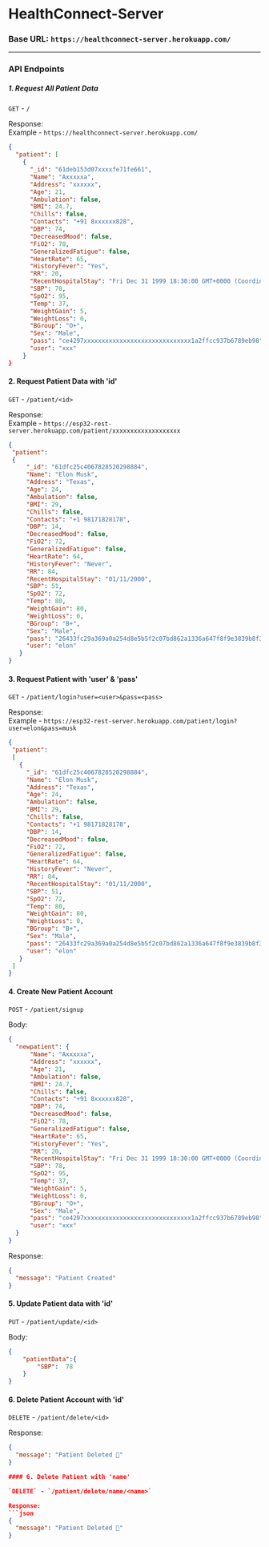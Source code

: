 # HealthConnect-Server

### Base URL: `https://healthconnect-server.herokuapp.com/`

------------------------------------------------------------------------------------------------------------------

### API Endpoints

##### 1. Request All Patient Data

`GET` - `/`

Response: <br>
Example - `https://healthconnect-server.herokuapp.com/`

```json
{
  "patient": [
    {
      "_id": "61deb153d07xxxxfe71fe661",
      "Name": "Axxxxxa",
      "Address": "xxxxxx",
      "Age": 21,
      "Ambulation": false,
      "BMI": 24.7,
      "Chills": false,
      "Contacts": "+91 8xxxxxx828",
      "DBP": 74,
      "DecreasedMood": false,
      "FiO2": 78,
      "GeneralizedFatigue": false,
      "HeartRate": 65,
      "HistoryFever": "Yes",
      "RR": 20,
      "RecentHospitalStay": "Fri Dec 31 1999 18:30:00 GMT+0000 (Coordinated Universal Time)",
      "SBP": 78,
      "SpO2": 95,
      "Temp": 37,
      "WeightGain": 5,
      "WeightLoss": 0,
      "BGroup": "O+",
      "Sex": "Male",
      "pass": "ce4297xxxxxxxxxxxxxxxxxxxxxxxxxxxxxx1a2ffcc937b6789eb98",
      "user": "xxx"
    }
}
```

#### 2. Request Patient Data with 'id'

`GET` - ``/patient/<id>``

Response: <br>
Example - `https://esp32-rest-server.herokuapp.com/patient/xxxxxxxxxxxxxxxxxxx`
           

 ```json
{
  "patient": 
  {
      "_id": "61dfc25c4067828520298884",
      "Name": "Elon Musk",
      "Address": "Texas",
      "Age": 24,
      "Ambulation": false,
      "BMI": 29,
      "Chills": false,
      "Contacts": "+1 98171828178",
      "DBP": 14,
      "DecreasedMood": false,
      "FiO2": 72,
      "GeneralizedFatigue": false,
      "HeartRate": 64,
      "HistoryFever": "Never",
      "RR": 84,
      "RecentHospitalStay": "01/11/2000",
      "SBP": 51,
      "SpO2": 72,
      "Temp": 80,
      "WeightGain": 80,
      "WeightLoss": 0,
      "BGroup": "B+",
      "Sex": "Male",
      "pass": "26433fc29a369a0a254d8e5b5f2c07bd862a1336a647f8f9e3839b8f39837c94",
      "user": "elon"
    }
}
 ```
 
 #### 3. Request Patient with 'user' & 'pass'

`GET` - `/patient/login?user=<user>&pass=<pass>`

Response: <br>
Example - `https://esp32-rest-server.herokuapp.com/patient/login?user=elon&pass=musk`

 ```json
{
  "patient": 
  [
    {
      "_id": "61dfc25c4067828520298884",
      "Name": "Elon Musk",
      "Address": "Texas",
      "Age": 24,
      "Ambulation": false,
      "BMI": 29,
      "Chills": false,
      "Contacts": "+1 98171828178",
      "DBP": 14,
      "DecreasedMood": false,
      "FiO2": 72,
      "GeneralizedFatigue": false,
      "HeartRate": 64,
      "HistoryFever": "Never",
      "RR": 84,
      "RecentHospitalStay": "01/11/2000",
      "SBP": 51,
      "SpO2": 72,
      "Temp": 80,
      "WeightGain": 80,
      "WeightLoss": 0,
      "BGroup": "B+",
      "Sex": "Male",
      "pass": "26433fc29a369a0a254d8e5b5f2c07bd862a1336a647f8f9e3839b8f39837c94",
      "user": "elon"
    }
  ]
}
 ```

#### 4. Create New Patient Account

`POST` - `/patient/signup`

Body:
```json
{
  "newpatient": {
      "Name": "Axxxxxa",
      "Address": "xxxxxx",
      "Age": 21,
      "Ambulation": false,
      "BMI": 24.7,
      "Chills": false,
      "Contacts": "+91 8xxxxxx828",
      "DBP": 74,
      "DecreasedMood": false,
      "FiO2": 78,
      "GeneralizedFatigue": false,
      "HeartRate": 65,
      "HistoryFever": "Yes",
      "RR": 20,
      "RecentHospitalStay": "Fri Dec 31 1999 18:30:00 GMT+0000 (Coordinated Universal Time)",
      "SBP": 78,
      "SpO2": 95,
      "Temp": 37,
      "WeightGain": 5,
      "WeightLoss": 0,
      "BGroup": "O+",
      "Sex": "Male",
      "pass": "ce4297xxxxxxxxxxxxxxxxxxxxxxxxxxxxxx1a2ffcc937b6789eb98",
      "user": "xxx"
  }
}

```
Response:
```json
{
  "message": "Patient Created"
}
```

#### 5. Update Patient data with 'id'

`PUT` - `/patient/update/<id>`

Body:
```json
{
    "patientData":{
        "SBP":	78
    }
}
```

#### 6. Delete Patient Account with 'id'

`DELETE` - `/patient/delete/<id>`

Response:
```json
{
  "message": "Patient Deleted 🔪"
}

#### 6. Delete Patient with 'name'

`DELETE` - `/patient/delete/name/<name>`

Response:
```json
{
  "message": "Patient Deleted 🔪"
}
```
